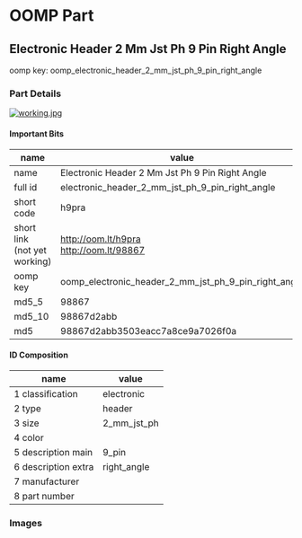 # OOMP Part  
## Electronic Header 2 Mm Jst Ph 9 Pin Right Angle  
  
oomp key: oomp_electronic_header_2_mm_jst_ph_9_pin_right_angle  
  
### Part Details  
  
[![working.jpg](working_600.jpg)](working.jpg)  
  
#### Important Bits  
| name | value | 
| --- | --- | 
| name | Electronic Header 2 Mm Jst Ph 9 Pin Right Angle | 
| full id | electronic_header_2_mm_jst_ph_9_pin_right_angle | 
| short code | h9pra | 
| short link<br>(not yet working) | http://oom.lt/h9pra<br>http://oom.lt/98867 | 
| oomp key | oomp_electronic_header_2_mm_jst_ph_9_pin_right_angle | 
| md5_5 | 98867 | 
| md5_10 | 98867d2abb | 
| md5 | 98867d2abb3503eacc7a8ce9a7026f0a | 
#### ID Composition  
| name | value | 
| --- | --- | 
| 1 classification | electronic | 
| 2 type | header | 
| 3 size | 2_mm_jst_ph | 
| 4 color |  | 
| 5 description main | 9_pin | 
| 6 description extra | right_angle | 
| 7 manufacturer |  | 
| 8 part number |  | 
### Images  
